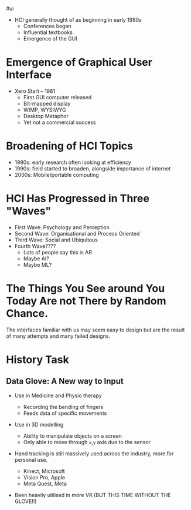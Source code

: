 #ui 

- HCI generally thought of as beginning in early 1980s
	- Conferences began 
	- Influential textbooks
	- Emergence of the GUI

# Emergence of Graphical User Interface

- Xero Start – 1981
	- First GUI computer released
	- Bit-mapped display
	- WIMP, WYSIWYG
	- Desktop Metaphor
	- Yet not a commercial success

# Broadening of HCI Topics

- 1980s: early research often looking at efficiency
- 1990s: field started to broaden, alongside importance of internet
- 2000s: Mobile/portable computing

# HCI Has Progressed in Three "Waves"

- First Wave: Psychology and Perception
- Second Wave: Organisational and Process Oriented
- Third Wave: Social and Ubiquitous
- Fourth Wave????
	- Lots of people say this is AR
	- Maybe AI?
	- Maybe ML?

# The Things You See around You Today Are not There by Random Chance.

The interfaces familiar with us may seem easy to design but are the result of many attempts and many failed designs.

# History Task

## Data Glove: A New way to Input

- Use in Medicine and Physio therapy
	- Recording the bending of fingers
	- Feeds data of specific movements

- Use in 3D modelling
	- Ability to manipulate objects on a screen
	- Only able to move through `x`,`y` axis due to the sensor

- Hand tracking is still massively used across the industry, more for personal use.
	- Kinect, Microsoft
	- Vision Pro, Apple
	- Meta Quest, Meta

- Been heavily utilised in more VR (BUT THIS TIME WITHOUT THE GLOVE!!)